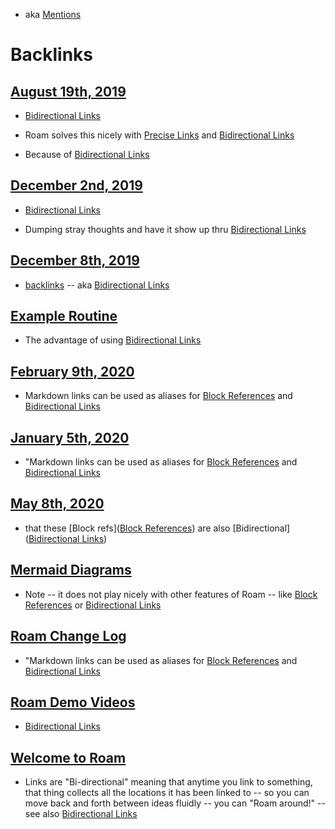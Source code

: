 - aka [Mentions](<Mentions.md>)

# Backlinks
## [August 19th, 2019](<August 19th, 2019.md>)
- [Bidirectional Links](<Bidirectional Links.md>)

- Roam solves this nicely with [Precise Links](<Precise Links.md>) and [Bidirectional Links](<Bidirectional Links.md>)

- Because of [Bidirectional Links](<Bidirectional Links.md>)

## [December 2nd, 2019](<December 2nd, 2019.md>)
- [Bidirectional Links](<Bidirectional Links.md>)

- Dumping stray thoughts and have it show up thru [Bidirectional Links](<Bidirectional Links.md>)

## [December 8th, 2019](<December 8th, 2019.md>)
- [backlinks](<backlinks.md>) -- aka [Bidirectional Links](<Bidirectional Links.md>)

## [Example Routine](<Example Routine.md>)
- The advantage of using [Bidirectional Links](<Bidirectional Links.md>)

## [February 9th, 2020](<February 9th, 2020.md>)
- Markdown links can be used as aliases for [Block References](<Block References.md>) and [Bidirectional Links](<Bidirectional Links.md>)

## [January 5th, 2020](<January 5th, 2020.md>)
- "Markdown links can be used as aliases for [Block References](<Block References.md>) and [Bidirectional Links](<Bidirectional Links.md>)

## [May 8th, 2020](<May 8th, 2020.md>)
- that these [Block refs]([Block References](<Block References.md>)) are also [Bidirectional]([Bidirectional Links](<Bidirectional Links.md>))

## [Mermaid Diagrams](<Mermaid Diagrams.md>)
- Note -- it does not play nicely with other features of Roam -- like [Block References](<Block References.md>) or [Bidirectional Links](<Bidirectional Links.md>)

## [Roam Change Log](<Roam Change Log.md>)
- "Markdown links can be used as aliases for [Block References](<Block References.md>) and [Bidirectional Links](<Bidirectional Links.md>)

## [Roam Demo Videos](<Roam Demo Videos.md>)
- [Bidirectional Links](<Bidirectional Links.md>)

## [Welcome to Roam](<Welcome to Roam.md>)
- Links are "Bi-directional" meaning that anytime you link to something, that thing collects all the locations it has been linked to -- so you can move back and forth between ideas fluidly -- you can "Roam around!"  -- see also [Bidirectional Links](<Bidirectional Links.md>)

